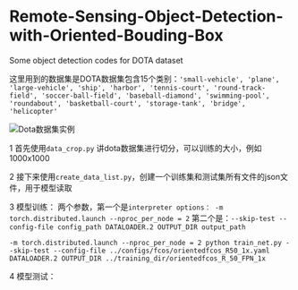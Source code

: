 # Remote-Sensing-Object-Detection-with-Oriented-Bouding-Box
Some object detection codes for DOTA dataset 

这里用到的数据集是DOTA数据集包含15个类别：`'small-vehicle', 'plane', 'large-vehicle', 'ship', 'harbor', 'tennis-court', 'round-track-field', 'soccer-ball-field', 'baseball-diamond', 'swimming-pool', 'roundabout', 'basketball-court', 'storage-tank', 'bridge', 'helicopter'`

![Dota数据集实例](https://github.com/weihancug/Remote-Sensing-Object-Detection-with-Oriented-Bouding-Box/blob/master/image/dota.png)

1 首先使用`data_crop.py` 讲dota数据集进行切分，可以训练的大小，例如1000x1000

2 接下来使用`create_data_list.py`，创建一个训练集和测试集所有文件的json文件，用于模型读取

3 模型训练： 两个参数，第一个是`interpreter options： -m torch.distributed.launch --nproc_per_node = 2`
                     第二个是：`--skip-test --config-file config_path DATALOADER.2 OUTPUT_DIR output_path`

```
-m torch.distributed.launch --nproc_per_node = 2 python train_net.py --skip-test --config-file ../configs/fcos/orientedfcos_R50_1x.yaml DATALOADER.2 OUTPUT_DIR ../training_dir/orientedfcos_R_50_FPN_1x
```
4 模型测试：
